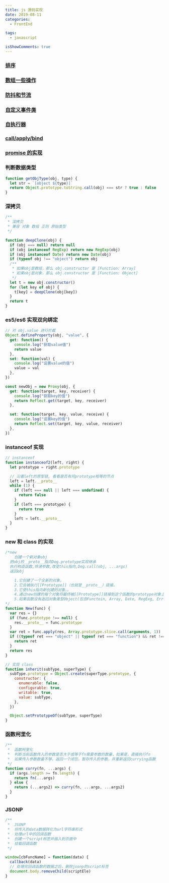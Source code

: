 ```yaml
---
title: js 源码实现
date: 2019-08-11
categories:
  - FrontEnd

tags:
  - javascript

isShowComments: true
---
```


### <a href="../source-code/排序.md">排序</a>

### <a href="../source-code/数组一些操作.md">数组一些操作</a>

### <a href="../source-code/防抖和节流.md">防抖和节流</a>

### <a href="../source-code/自定义事件类.md">自定义事件类</a>

### <a href="../source-code/自执行器.md">自执行器</a>

### <a href="../source-code/call-apply-bind.md">call/apply/bind</a>

### <a href="../source-code/promise的实现.md">promise 的实现</a>

<!-- more -->

### 判断数据类型

```js
function getObjType(obj, type) {
  let str = `[object ${type}]`
  return Object.prototype.toString.call(obj) === str ? true : false
}
```

### 深拷贝

```javascript
/**
 * 深拷贝
 * 兼容 对象 数组 正则 原始类型
 */

function deepClone(obj) {
  if (obj === null) return null
  if (obj instanceof RegExp) return new RegExp(obj)
  if (obj instanceof Date) return new Date(obj)
  if (typeof obj !== "object") return obj
  /**
   * 如果obj是数组，那么 obj.constructor 是 [Function: Array]
   * 如果obj是对象，那么 obj.constructor 是 [Function: Object]
   */
  let t = new obj.constructor()
  for (let key of obj) {
    t[key] = deepClone(obj[key])
  }
  return t
}
```

### es5/es6 实现双向绑定

```js
// 对 obj.value 进行拦截
Object.defineProperty(obj, "value", {
  get: function() {
    console.log("获取value值")
    return value
  },
  set: function(val) {
    console.log("设置value的值")
    value = val
  },
})

const newObj = new Proxy(obj, {
  get: function(target, key, receiver) {
    console.log("获取key的值")
    return Reflect.get(target, key, receiver)
  },

  set: function(target, key, value, receive) {
    console.log("设置key的值")
    return Reflect.set(target, key, value, receiver)
  },
})
```

### instanceof 实现

```js
// instanceof
function instanceof2(left, right) {
  let prototype = right.prototype

  // 沿着left的原型链, 看看是否有何prototype相等的节点
  left = left.__proto__
  while (1) {
    if (left === null || left === undefined) {
      return false
    }
    if (left === prototype) {
      return true
    }
    left = left.__proto__
  }
}
```

### new 和 class 的实现

```js
/*new
	创建一个新对象obj
  把obj的__proto__指向Dog.prototype实现继承
  执行构造函数,传递参数,改变this指向,Dog.call(obj, ...args)
  返回obj

	1.它创建了一个全新的对象。
	2.它会被执行[[Prototype]]（也就是__proto__）链接。
	3.它使this指向新创建的对象。。
	4.通过new创建的每个对象将最终被[[Prototype]]链接到这个函数的prototype对象上。
	5.如果函数没有返回对象类型Object(包含Functoin, Array, Date, RegExg, Error)，那么new表达式中的函数调用将返回该对象引用。
*/
function New(func) {
  var res = {}
  if (func.prototype !== null) {
    res.__proto__ = func.prototype
  }
  var ret = func.apply(res, Array.prototype.slice.call(arguments, 1))
  if ((typeof ret === "object" || typeof ret === "function") && ret !== null) {
    return ret
  }
  return res
}

// 实现 class
function inherit(subType, superType) {
  subType.prototype = Object.create(superType.prototype, {
    constructor: {
      enumerable: false,
      configurable: true,
      writable: true,
      value: subType,
    },
  })

  Object.setPrototypeOf(subType, superType)
}
```

### 函数柯里化

```js
/**
 *	函数柯里化
 * 	判断当前函数传入的参数是否大于或等于fn需要参数的数量，如果是，直接执行fn
 *  如果传入参数数量不够，返回一个闭包，暂存传入的参数，并重新返回currying函数
 */
function curry(fn, ...args) {
  if (args.length >= fn.length) {
    return fn(...args)
  } else {
    return (...args2) => curry(fn, ...args, ...args2)
  }
}
```

### JSONP

```js
/**
 *	JSONP
 *	将传入的data数据转化为url字符串形式
 *	处理url中的回调函数
 *	创建一个script标签并插入到页面中
 *	挂载回调函数
 */

window[cbFuncName] = function(data) {
  callback(data)
  // 处理完回调函数的数据之后，删除jsonp的script标签
  document.body.removeChild(scriptEle)
}
```
